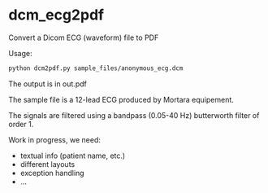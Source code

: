 dcm_ecg2pdf
===========

Convert a Dicom ECG (waveform) file to PDF

Usage:
```bash
python dcm2pdf.py sample_files/anonymous_ecg.dcm
```

The output is in out.pdf

The sample file is a 12-lead ECG produced by Mortara equipement.

The signals are filtered using a bandpass (0.05-40 Hz) butterworth filter of order 1.

Work in progress, we need:
 * textual info (patient name, etc.)
 * different layouts
 * exception handling
 * ...
